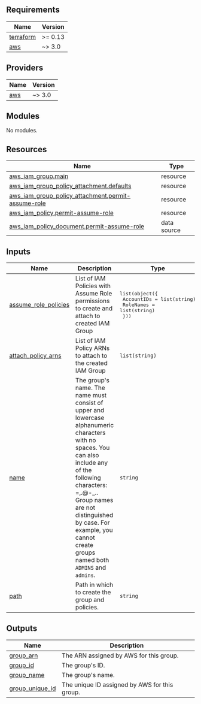 <!-- markdownlint-disable -->
## Requirements

| Name | Version |
|------|---------|
| <a name="requirement_terraform"></a> [terraform](#requirement\_terraform) | >= 0.13 |
| <a name="requirement_aws"></a> [aws](#requirement\_aws) | ~> 3.0 |

## Providers

| Name | Version |
|------|---------|
| <a name="provider_aws"></a> [aws](#provider\_aws) | ~> 3.0 |

## Modules

No modules.

## Resources

| Name | Type |
|------|------|
| [aws_iam_group.main](https://registry.terraform.io/providers/hashicorp/aws/latest/docs/resources/iam_group) | resource |
| [aws_iam_group_policy_attachment.defaults](https://registry.terraform.io/providers/hashicorp/aws/latest/docs/resources/iam_group_policy_attachment) | resource |
| [aws_iam_group_policy_attachment.permit-assume-role](https://registry.terraform.io/providers/hashicorp/aws/latest/docs/resources/iam_group_policy_attachment) | resource |
| [aws_iam_policy.permit-assume-role](https://registry.terraform.io/providers/hashicorp/aws/latest/docs/resources/iam_policy) | resource |
| [aws_iam_policy_document.permit-assume-role](https://registry.terraform.io/providers/hashicorp/aws/latest/docs/data-sources/iam_policy_document) | data source |

## Inputs

| Name | Description | Type | Default | Required |
|------|-------------|------|---------|:--------:|
| <a name="input_assume_role_policies"></a> [assume\_role\_policies](#input\_assume\_role\_policies) | List of IAM Policies with Assume Role permissions to create and attach to created IAM Group | <pre>list(object({<br>    AccountIDs = list(string)<br>    RoleNames  = list(string)<br>  }))</pre> | `[]` | no |
| <a name="input_attach_policy_arns"></a> [attach\_policy\_arns](#input\_attach\_policy\_arns) | List of IAM Policy ARNs to attach to the created IAM Group | `list(string)` | `[]` | no |
| <a name="input_name"></a> [name](#input\_name) | The group's name. The name must consist of upper and lowercase alphanumeric characters with no spaces. You can also include any of the following characters: =,.@-\_.. Group names are not distinguished by case. For example, you cannot create groups named both `ADMINS` and `admins`. | `string` | n/a | yes |
| <a name="input_path"></a> [path](#input\_path) | Path in which to create the group and policies. | `string` | `"/users/"` | no |

## Outputs

| Name | Description |
|------|-------------|
| <a name="output_group_arn"></a> [group\_arn](#output\_group\_arn) | The ARN assigned by AWS for this group. |
| <a name="output_group_id"></a> [group\_id](#output\_group\_id) | The group's ID. |
| <a name="output_group_name"></a> [group\_name](#output\_group\_name) | The group's name. |
| <a name="output_group_unique_id"></a> [group\_unique\_id](#output\_group\_unique\_id) | The unique ID assigned by AWS for this group. |
<!-- markdownlint-restore -->
